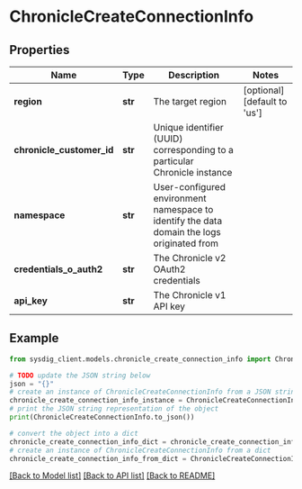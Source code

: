 # ChronicleCreateConnectionInfo


## Properties

Name | Type | Description | Notes
------------ | ------------- | ------------- | -------------
**region** | **str** | The target region | [optional] [default to 'us']
**chronicle_customer_id** | **str** | Unique identifier (UUID) corresponding to a particular Chronicle instance | 
**namespace** | **str** | User-configured environment namespace to identify the data domain the logs originated from | 
**credentials_o_auth2** | **str** | The Chronicle v2 OAuth2 credentials | 
**api_key** | **str** | The Chronicle v1 API key | 

## Example

```python
from sysdig_client.models.chronicle_create_connection_info import ChronicleCreateConnectionInfo

# TODO update the JSON string below
json = "{}"
# create an instance of ChronicleCreateConnectionInfo from a JSON string
chronicle_create_connection_info_instance = ChronicleCreateConnectionInfo.from_json(json)
# print the JSON string representation of the object
print(ChronicleCreateConnectionInfo.to_json())

# convert the object into a dict
chronicle_create_connection_info_dict = chronicle_create_connection_info_instance.to_dict()
# create an instance of ChronicleCreateConnectionInfo from a dict
chronicle_create_connection_info_from_dict = ChronicleCreateConnectionInfo.from_dict(chronicle_create_connection_info_dict)
```
[[Back to Model list]](../README.md#documentation-for-models) [[Back to API list]](../README.md#documentation-for-api-endpoints) [[Back to README]](../README.md)


